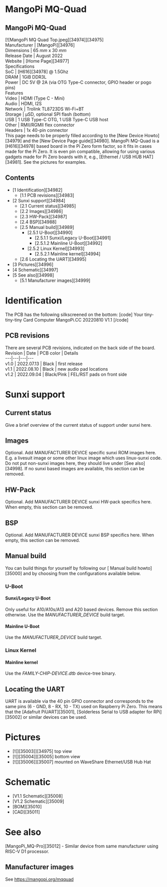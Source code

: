 # MangoPi MQ-Quad
MangoPi MQ-Quad  
---  
[![MangoPi MQ Quad Top.jpeg][34974]][34975]  
Manufacturer |  [MangoPi][34976]  
Dimensions |  65 _mm_ x 30 _mm_  
Release Date |  August 2022   
Website |  [Home Page][34977]  
Specifications   
SoC |  [H616][34978] @ 1.5Ghz   
DRAM |  1GiB DDR3L   
Power |  DC 5V @ 2A (via OTG Type-C connector, GPIO header or pogo pins)   
Features   
Video |  HDMI (Type C - Mini)   
Audio |  HDMI, I2S   
Network |  Trolink TL8723DS Wi-Fi+BT   
Storage |  µSD, optional SPI flash (bottom)   
USB |  1 USB Type-C OTG, 1 USB Type-C USB host   
Other |  RMII/RGMII flex connector   
Headers |  1x 40-pin connector   
This page needs to be properly filled according to the [New Device Howto][34979] and the [New Device Page guide][34980].
MangoPi MQ-Quad is a [H616][34978] based board in the Pi Zero form factor, so it fits in cases made for the Pi Zero. 
It is even pin compatible, allowing for using various gadgets made for Pi Zero boards with it, e.g., [Ethernet / USB HUB HAT][34981]. See the pictures for examples. 
## Contents
  * [1 Identification][34982]
    * [1.1 PCB revisions][34983]
  * [2 Sunxi support][34984]
    * [2.1 Current status][34985]
    * [2.2 Images][34986]
    * [2.3 HW-Pack][34987]
    * [2.4 BSP][34988]
    * [2.5 Manual build][34989]
      * [2.5.1 U-Boot][34990]
        * [2.5.1.1 Sunxi/Legacy U-Boot][34991]
        * [2.5.1.2 Mainline U-Boot][34992]
      * [2.5.2 Linux Kernel][34993]
        * [2.5.2.1 Mainline kernel][34994]
    * [2.6 Locating the UART][34995]
  * [3 Pictures][34996]
  * [4 Schematic][34997]
  * [5 See also][34998]
    * [5.1 Manufacturer images][34999]

# Identification
The PCB has the following silkscreened on the bottom: 
[code] 
    Your tiny-tiny-tiny
    Card Computer
    MangoPi.CC
    20220810 V1.1
[/code]
## PCB revisions
There are several PCB revisions, indicated on the back side of the board. 
Revision | Date | PCB color | Details   
---|---|---|---  
v1.0 | 2022.07.13 | Black | first release   
v1.1 | 2022.08.10 | Black | new audio pad locations   
v1.2 | 2022.09.04 | Black/Pink | FEL/RST pads on front side   
# Sunxi support
## Current status
Give a brief overview of the current status of support under sunxi here.
## Images
Optional. Add MANUFACTURER DEVICE specific sunxi ROM images here. E.g. a livesuit image or some other linux image which uses linux-sunxi code. Do not put non-sunxi images here, they should live under [See also][34998]. If no sunxi based images are available, this section can be removed.
## HW-Pack
Optional. Add MANUFACTURER DEVICE sunxi HW-pack specifics here. When empty, this section can be removed.
## BSP
Optional. Add MANUFACTURER DEVICE sunxi BSP specifics here. When empty, this section can be removed.
## Manual build
You can build things for yourself by following our [ Manual build howto][35000] and by choosing from the configurations available below. 
### U-Boot
#### Sunxi/Legacy U-Boot
Only useful for A10/A10s/A13 and A20 based devices. Remove this section otherwise.
Use the _MANUFACTURER_DEVICE_ build target. 
#### Mainline U-Boot
Use the _MANUFACTURER_DEVICE_ build target. 
### Linux Kernel
#### Mainline kernel
Use the _FAMILY-CHIP-DEVICE.dtb_ device-tree binary. 
  

## Locating the UART
UART is available via the 40 pin GPIO connector and corresponds to the same pins (6 - GND, 8 - RX, 10 - TX) used on Raspberry Pi Zero. This means that the [Adafruit PiUART][35001], [Solderless Serial to USB adapter for RPi][35002] or similar devices can be used. 
# Pictures
  * [![][35003]][34975]
top view 
  * [![][35004]][35005]
bottom view 
  * [![][35006]][35007]
mounted on WaveShare Ethernet/USB Hub Hat 

# Schematic
  * [V1.1 Schematic][35008]
  * [V1.2 Schematic][35009]
  * [BOM][35010]
  * [CAD][35011]

# See also
[MangoPi_MQ-Pro][35012] \- Similar device from same manufacturer using RISC-V D1 processor. 
## Manufacturer images
See <https://mangopi.org/mqquad>
